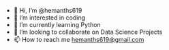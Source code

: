 - 👋 Hi, I’m @hemanths619
- 👀 I’m interested in coding
- 🌱 I’m currently learning Python
- 💞️ I’m looking to collaborate on Data Science Projects
- 📫 How to reach me hemanths619@gmail.com

<!---
hemanths619/hemanths619 is a ✨ special ✨ repository because its `README.md` (this file) appears on your GitHub profile.
You can click the Preview link to take a look at your changes.
--->
